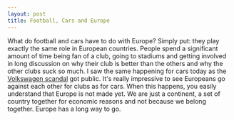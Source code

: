 ```yaml
---
layout: post
title: Football, Cars and Europe
---
```


What do football and cars have to do with Europe? Simply put: they play exactly
the same role in European countries. People spend a significant amount of time
being fan of a club, going to stadiums and getting involved in long discussion
on why their club is better than the others and why the other clubs suck so
much. I saw the same happening for cars today as the [Volkswagen scandal](http://www.theguardian.com/business/2015/sep/20/vw-software-scandal-chief-apologises-for-breaking-public-trust) got public. 
It's really impressive to see Europeans go against each other for clubs as for cars. When this happens, you easily understand that Europe is not made yet. 
We are just a continent, a set of country together for economic reasons and not
because we belong together. Europe has a long way to go. 


